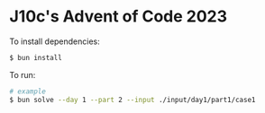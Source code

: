 # J10c's Advent of Code 2023

To install dependencies:

```bash
$ bun install
```

To run:

```bash
# example
$ bun solve --day 1 --part 2 --input ./input/day1/part1/case1
```
